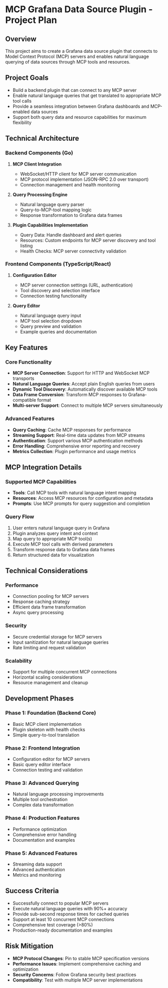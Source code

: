 # MCP Grafana Data Source Plugin - Project Plan

## Overview
This project aims to create a Grafana data source plugin that connects to Model Context Protocol (MCP) servers and enables natural language querying of data sources through MCP tools and resources.

## Project Goals
- Build a backend plugin that can connect to any MCP server
- Enable natural language queries that get translated to appropriate MCP tool calls
- Provide a seamless integration between Grafana dashboards and MCP-enabled data sources
- Support both query data and resource capabilities for maximum flexibility

## Technical Architecture

### Backend Components (Go)
1. **MCP Client Integration**
   - WebSocket/HTTP client for MCP server communication
   - MCP protocol implementation (JSON-RPC 2.0 over transport)
   - Connection management and health monitoring

2. **Query Processing Engine**
   - Natural language query parser
   - Query-to-MCP-tool mapping logic
   - Response transformation to Grafana data frames

3. **Plugin Capabilities Implementation**
   - Query Data: Handle dashboard and alert queries
   - Resources: Custom endpoints for MCP server discovery and tool listing
   - Health Checks: MCP server connectivity validation

### Frontend Components (TypeScript/React)
1. **Configuration Editor**
   - MCP server connection settings (URL, authentication)
   - Tool discovery and selection interface
   - Connection testing functionality

2. **Query Editor** 
   - Natural language query input
   - MCP tool selection dropdown
   - Query preview and validation
   - Example queries and documentation

## Key Features

### Core Functionality
- **MCP Server Connection**: Support for HTTP and WebSocket MCP transports
- **Natural Language Queries**: Accept plain English queries from users
- **Dynamic Tool Discovery**: Automatically discover available MCP tools
- **Data Frame Conversion**: Transform MCP responses to Grafana-compatible format
- **Multi-server Support**: Connect to multiple MCP servers simultaneously

### Advanced Features
- **Query Caching**: Cache MCP responses for performance
- **Streaming Support**: Real-time data updates from MCP streams
- **Authentication**: Support various MCP authentication methods
- **Error Handling**: Comprehensive error reporting and recovery
- **Metrics Collection**: Plugin performance and usage metrics

## MCP Integration Details

### Supported MCP Capabilities
- **Tools**: Call MCP tools with natural language intent mapping
- **Resources**: Access MCP resources for configuration and metadata
- **Prompts**: Use MCP prompts for query suggestion and completion

### Query Flow
1. User enters natural language query in Grafana
2. Plugin analyzes query intent and context
3. Map query to appropriate MCP tool(s)
4. Execute MCP tool calls with derived parameters
5. Transform response data to Grafana data frames
6. Return structured data for visualization

## Technical Considerations

### Performance
- Connection pooling for MCP servers
- Response caching strategy
- Efficient data frame transformation
- Async query processing

### Security
- Secure credential storage for MCP servers
- Input sanitization for natural language queries
- Rate limiting and request validation

### Scalability
- Support for multiple concurrent MCP connections
- Horizontal scaling considerations
- Resource management and cleanup

## Development Phases

### Phase 1: Foundation (Backend Core)
- Basic MCP client implementation
- Plugin skeleton with health checks
- Simple query-to-tool translation

### Phase 2: Frontend Integration
- Configuration editor for MCP servers
- Basic query editor interface
- Connection testing and validation

### Phase 3: Advanced Querying
- Natural language processing improvements
- Multiple tool orchestration
- Complex data transformation

### Phase 4: Production Features
- Performance optimization
- Comprehensive error handling
- Documentation and examples

### Phase 5: Advanced Features
- Streaming data support
- Advanced authentication
- Metrics and monitoring

## Success Criteria
- Successfully connect to popular MCP servers
- Execute natural language queries with 90%+ accuracy
- Provide sub-second response times for cached queries
- Support at least 10 concurrent MCP connections
- Comprehensive test coverage (>80%)
- Production-ready documentation and examples

## Risk Mitigation
- **MCP Protocol Changes**: Pin to stable MCP specification versions
- **Performance Issues**: Implement comprehensive caching and optimization
- **Security Concerns**: Follow Grafana security best practices
- **Compatibility**: Test with multiple MCP server implementations 